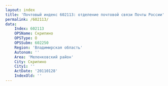 ```yaml
---
layout: index
title: 'Почтовый индекс 602113: отделение почтовой связи Почты России'
permalink: /602113/
data:
    Index: 602113
    OPSName: Скрипино
    OPSType: О
    OPSSubm: 602250
    Region: 'Владимирская область'
    Autonom: ''
    Area: 'Меленковский район'
    City: Скрипино
    City1: ''
    ActDate: '20110128'
    IndexOld: ''
---
```

